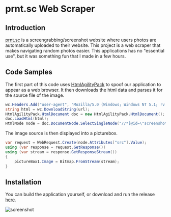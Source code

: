 # prnt.sc Web Scraper

## Introduction

[prnt.sc](https://prnt.sc/) is a screengrabbing/screenshot website where users photos are automatically uploaded to their website. This project is a web scraper that makes navigating random photos easier. This applications has no "essential use", but it was something fun that I made in a few hours.

## Code Samples

The first part of this code uses [HtmlAgilityPack](https://html-agility-pack.net/) to spoof our application to appear as a web browser. It then downloads the html data and parses it for the source file of the image.
```cs
wc.Headers.Add("user-agent", "Mozilla/5.0 (Windows; Windows NT 5.1; rv:1.9.2.4) Gecko/20100611 Firefox/3.6.4");
string html = wc.DownloadString(url);
HtmlAgilityPack.HtmlDocument doc = new HtmlAgilityPack.HtmlDocument();
doc.LoadHtml(html);
HtmlNode node = doc.DocumentNode.SelectSingleNode("//*[@id=\"screenshot-image\"]");
```
The image source is then displayed into a picturebox. 
```cs
var request = WebRequest.Create(node.Attributes["src"].Value);
using (var response = request.GetResponse())
using (var stream = response.GetResponseStream())
{
    pictureBox1.Image = Bitmap.FromStream(stream);
}
```

## Installation

You can build the application yourself, or download and run the release [here](https://github.com/HeathHowren/prnt.sc-Web-Scraper/blob/master/PrintScreenApp/bin/Release/PrintScreenApp.exe). 
<br />

![screenshot](https://raw.githubusercontent.com/HeathHowren/prnt.sc-Web-Scraper/master/images/Capture.PNG?token=AMNS37YDVKJHVTI4UT6FDGS6RSZQ6)
